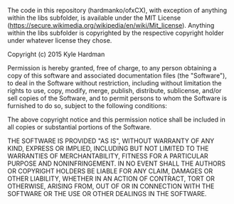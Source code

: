 The code in this repository (hardmanko/ofxCX), with exception of anything within the libs subfolder, is available under the MIT License (https://secure.wikimedia.org/wikipedia/en/wiki/Mit_license). 
Anything within the libs subfolder is copyrighted by the respective copyright holder under whatever license they chose.

Copyright (c) 2015 Kyle Hardman

Permission is hereby granted, free of charge, to any person obtaining a copy of this software and associated documentation files (the "Software"), to deal in the Software without restriction, including without limitation the rights to use, copy, modify, merge, publish, distribute, sublicense, and/or sell copies of the Software, and to permit persons to whom the Software is furnished to do so, subject to the following conditions:

The above copyright notice and this permission notice shall be included in all copies or substantial portions of the Software.

THE SOFTWARE IS PROVIDED "AS IS", WITHOUT WARRANTY OF ANY KIND, EXPRESS OR IMPLIED, INCLUDING BUT NOT LIMITED TO THE WARRANTIES OF MERCHANTABILITY, FITNESS FOR A PARTICULAR PURPOSE AND NONINFRINGEMENT. IN NO EVENT SHALL THE AUTHORS OR COPYRIGHT HOLDERS BE LIABLE FOR ANY CLAIM, DAMAGES OR OTHER LIABILITY, WHETHER IN AN ACTION OF CONTRACT, TORT OR OTHERWISE, ARISING FROM, OUT OF OR IN CONNECTION WITH THE SOFTWARE OR THE USE OR OTHER DEALINGS IN THE SOFTWARE.